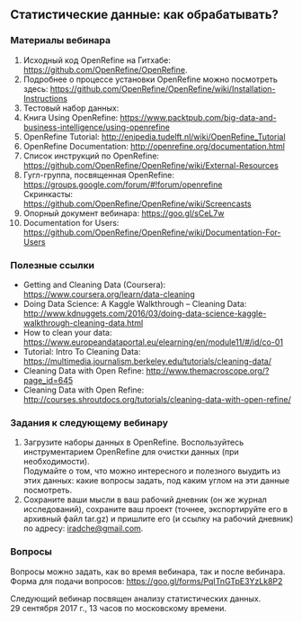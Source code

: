 ## Статистические данные: как обрабатывать?
       
        
### Материалы вебинара
1. Исходный код OpenRefine на Гитхабе: https://github.com/OpenRefine/OpenRefine. 
2. Подробнее о процессе установки OpenRefine можно посмотреть здесь: https://github.com/OpenRefine/OpenRefine/wiki/Installation-Instructions     
3. Тестовый набор данных: 
4. Книга Using OpenRefine: https://www.packtpub.com/big-data-and-business-intelligence/using-openrefine      
5. OpenRefine Tutorial: http://enipedia.tudelft.nl/wiki/OpenRefine_Tutorial     
6. OpenRefine Documentation: http://openrefine.org/documentation.html     
7. Список инструкций по OpenRefine: https://github.com/OpenRefine/OpenRefine/wiki/External-Resources     
8. Гугл-группа, посвященная OpenRefine: https://groups.google.com/forum/#!forum/openrefine     
Скринкасты: https://github.com/OpenRefine/OpenRefine/wiki/Screencasts     
9. Опорный документ вебинара: https://goo.gl/sCeL7w     
10. Documentation for Users: https://github.com/OpenRefine/OpenRefine/wiki/Documentation-For-Users         

###  Полезные ссылки
* Getting and Cleaning Data (Coursera): https://www.coursera.org/learn/data-cleaning
* Doing Data Science: A Kaggle Walkthrough – Cleaning Data: http://www.kdnuggets.com/2016/03/doing-data-science-kaggle-walkthrough-cleaning-data.html      
* How to clean your data: https://www.europeandataportal.eu/elearning/en/module11/#/id/co-01      
* Tutorial: Intro To Cleaning Data: https://multimedia.journalism.berkeley.edu/tutorials/cleaning-data/     
* Cleaning Data with Open Refine: http://www.themacroscope.org/?page_id=645     
* Cleaning Data with Open Refine: http://courses.shroutdocs.org/tutorials/cleaning-data-with-open-refine/      



### Задания к следующему вебинару
1. Загрузите наборы данных в OpenRefine. Воспользуйтесь инструментарием OpenRefine для очистки данных (при необходимости).     
Подумайте о том, что можно интересного и полезного выудить из этих данных: какие вопросы задать, под каким углом на эти данные посмотреть.      
2. Сохраните ваши мысли в ваш рабочий дневник (он же журнал исследований), сохраните ваш проект (точнее, экспортируйте его в архивный файл tar.gz) и пришлите его (и ссылку на рабочий дневник) по адресу: iradche@gmail.com.     

### Вопросы 

Вопросы можно задать, как во время вебинара, так и после вебинара.
Форма для подачи вопросов: https://goo.gl/forms/PqITnGTpE3YzLk8P2         

       
Следующий вебинар посвящен анализу статистических данных.         
29 сентября 2017 г., 13 часов по московскому времени.        
